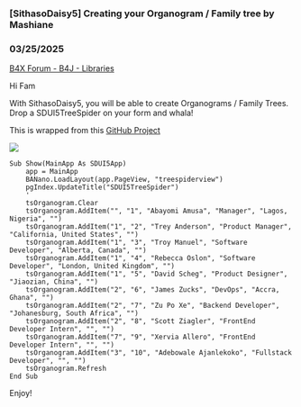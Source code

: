 ### [SithasoDaisy5] Creating your Organogram / Family tree by Mashiane
### 03/25/2025
[B4X Forum - B4J - Libraries](https://www.b4x.com/android/forum/threads/166307/)

Hi Fam  
  
With SithasoDaisy5, you will be able to create Organograms / Family Trees. Drop a SDUI5TreeSpider on your form and whala!  
  
This is wrapped from this [GitHub Project](https://github.com/paulosabayomi/treeSpider)  
  
![](https://www.b4x.com/android/forum/attachments/162916)  
  

```B4X
Sub Show(MainApp As SDUI5App)  
    app = MainApp  
    BANano.LoadLayout(app.PageView, "treespiderview")  
    pgIndex.UpdateTitle("SDUI5TreeSpider")  
    '  
    tsOrganogram.Clear  
    tsOrganogram.AddItem("", "1", "Abayomi Amusa", "Manager", "Lagos, Nigeria", "")  
    tsOrganogram.AddItem("1", "2", "Trey Anderson", "Product Manager", "California, United States", "")  
    tsOrganogram.AddItem("1", "3", "Troy Manuel", "Software Developer", "Alberta, Canada", "")  
    tsOrganogram.AddItem("1", "4", "Rebecca Oslon", "Software Developer", "London, United Kingdom", "")  
    tsOrganogram.AddItem("1", "5", "David Scheg", "Product Designer", "Jiaozian, China", "")  
    tsOrganogram.AddItem("2", "6", "James Zucks", "DevOps", "Accra, Ghana", "")  
    tsOrganogram.AddItem("2", "7", "Zu Po Xe", "Backend Developer", "Johanesburg, South Africa", "")  
    tsOrganogram.AddItem("2", "8", "Scott Ziagler", "FrontEnd Developer Intern", "", "")  
    tsOrganogram.AddItem("7", "9", "Xervia Allero", "FrontEnd Developer Intern", "", "")  
    tsOrganogram.AddItem("3", "10", "Adebowale Ajanlekoko", "Fullstack Developer", "", "")  
    tsOrganogram.Refresh  
End Sub
```

  
  
Enjoy!
